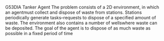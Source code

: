 G53DIA Tanker Agent
The problem consists of a 2D environment, in which an agentmust collect and dispose of waste from stations. Stations periodically generate tasks–requests to dispose of a specified amount of waste. The environment also contains a number of wellswhere waste can be deposited. The goal of the agent is to dispose of as much waste as possible in a fixed period of time

